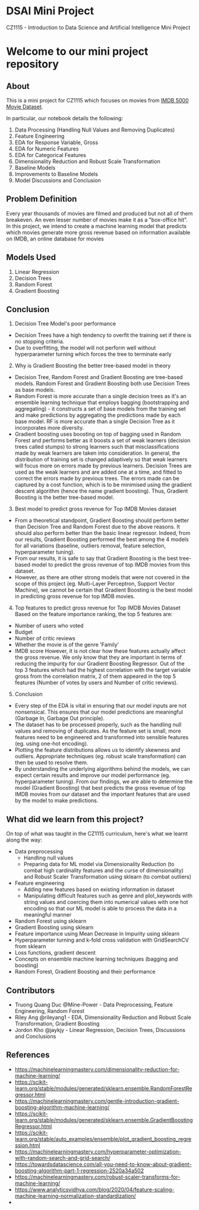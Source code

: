 # DSAI Mini Project
CZ1115 - Introduction to Data Science and Artificial Intelligence Mini Project

# Welcome to our mini project repository

## About

This is a mini project for CZ1115 which focuses on movies from [IMDB 5000 Movie Dataset](https://www.kaggle.com/carolzhangdc/imdb-5000-movie-dataset). 

In particular, our notebook details the following:
1. Data Processing (Handling Null Values and Removing Duplicates)
2. Feature Engineering
3. EDA for Response Variable, Gross
4. EDA for Numeric Features
5. EDA for Categorical Features
6. Dimensionality Reduction and Robust Scale Transformation
7. Baseline Models
8. Improvements to Baseline Models
9. Model Discussions and Conclusion

## Problem Definition
Every year thousands of movies are filmed and produced but not all of them breakeven. An even lesser number of movies make it as a "box-office hit". In this project, we intend to create a machine learning model that predicts which movies generate more gross revenue based on information available on IMDB, an online database for movies 

## Models Used

1. Linear Regression
2. Decision Trees
3. Random Forest
4. Gradient Boosting

## Conclusion
1. Decision Tree Model's poor performance
- Decision Trees have a high tendency to overfit the training set if there is no stopping criteria.
- Due to overfitting, the model will not perform well without hyperparameter turning which forces the tree to terminate early

2. Why is Gradient Boosting the better tree-based model in theory
- Decision Tree, Random Forest and Gradient Boosting are tree-based models. Random Forest and Gradient Boosting both use Decision Trees as base models.
- Random Forest is more accurate than a single decision trees as it's an ensemble learning technique that employs bagging (bootstrapping and aggregating) - it constructs a set of base models from the training set and make predictions by aggregating the predictions made by each base model. RF is more accurate than a single Decision Tree as it incorporates more diversity.
- Gradient boosting uses boosting on top of bagging used in Random Forest and performs better as it boosts a set of weak learners (decision trees called stumps) to strong learners such that misclassifications made by weak learners are taken into consideration. In general, the distribution of training set is changed adaptively so that weak learners will focus more on errors made by previous learners. Decision Trees are used as the weak learners and are added one at a time, and fitted to correct the errors made by previous trees. The errors made can be captured by a cost function, which is to be minimised using the gradient descent algorithm (hence the name gradient boosting). Thus, Gradient Boosting is the better tree-based model.

3. Best model to predict gross revenue for Top IMDB Movies dataset
- From a theoretical standpoint, Gradient Boosting should perform better than Decision Tree and Random Forest due to the above reasons. It should also perform better than the basic linear regressor. Indeed, from our results, Gradient Boosting performed the best among the 4 models for all variations (baseline, outliers removal, feature selection, hyperparameter tuning).
- From our results, it is safe to say that Gradient Boosting is the best tree-based model to predict the gross revenue of top IMDB movies from this dataset.
- However, as there are other strong models that were not covered in the scope of this project (eg. Multi-Layer Perceptron, Support Vector Machine), we cannot be certain that Gradient Boosting is the best model in predicting gross revenue for top IMDB movies.

4. Top features to predict gross revenue for Top IMDB Movies Dataset
Based on the feature importance ranking, the top 5 features are:
  - Number of users who voted
  - Budget
  - Number of critic reviews
  - Whether the movie is of the genre 'Family'
  - IMDB score
However, it is not clear how these features actually affect the gross revenue. We only know that they are important in terms of reducing the impurity for our Gradient Boosting Regressor.
Out of the top 3 features which had the highest correlation with the target variable gross from the correlation matrix, 2 of them appeared in the top 5 features (Number of votes by users and Number of critic reviews).

5. Conclusion
- Every step of the EDA is vital in ensuring that our model inputs are not nonsensical. This ensures that our model predictions are meaningful (Garbage In, Garbage Out principle).
- The dataset has to be processed properly, such as the handling null values and removing of duplicates. As the feature set is small, more features need to be engineered and transformed into sensible features (eg. using one-hot encoding).
- Plotting the feature distributions allows us to identify skewness and outliers. Appropriate techniques (eg. robust scale transformation) can then be used to resolve them.
- By understanding the underlying algorithms behind the models, we can expect certain results and improve our model performance (eg. hyperparameter tuning). From our findings, we are able to determine the model (Gradient Boosting) that best predicts the gross revenue of top IMDB movies from our dataset and the important features that are used by the model to make predictions.

## What did we learn from this project?
On top of what was taught in the CZ1115 curriculum, here's what we learnt along the way:
- Data preprocessing
  - Handling null values
  - Preparing data for ML model via Dimensionality Reduction (to combat high cardinality features and the curse of dimensionality) and Robust Scaler Transformation using sklearn (to combat outliers) 
- Feature engineering
  - Adding new features based on existing information in dataset
  - Manipulating difficult features such as genre and plot_keywords with string values and coercing them into numerical values with one hot encoding so that our ML model is able to process the data in a meaningful manner 
- Random Forest using sklearn
- Gradient Boosting using sklearn
- Feature importance using Mean Decrease in Impurity using sklearn
- Hyperparameter turning and k-fold cross validation with GridSearchCV from sklearn
- Loss functions, gradient descent
- Concepts on ensemble machine learning techniques (bagging and boosting)
- Random Forest, Gradient Boosting and their performance

## Contributors

- Truong Quang Duc @Mine-Power - Data Preprocessing, Feature Engineering, Random Forest
- Riley Ang @rileyang1 - EDA, Dimensionality Reduction and Robust Scale Transformation, Gradient Boosting
- Jordon Kho @jaykjy - Linear Regression, Decision Trees, Discussions and Conclusions

## References

- https://machinelearningmastery.com/dimensionality-reduction-for-machine-learning/
- https://scikit-learn.org/stable/modules/generated/sklearn.ensemble.RandomForestRegressor.html
- https://machinelearningmastery.com/gentle-introduction-gradient-boosting-algorithm-machine-learning/
- https://scikit-learn.org/stable/modules/generated/sklearn.ensemble.GradientBoostingRegressor.html
- https://scikit-learn.org/stable/auto_examples/ensemble/plot_gradient_boosting_regression.html
- https://machinelearningmastery.com/hyperparameter-optimization-with-random-search-and-grid-search/
- https://towardsdatascience.com/all-you-need-to-know-about-gradient-boosting-algorithm-part-1-regression-2520a34a502
- https://machinelearningmastery.com/robust-scaler-transforms-for-machine-learning/
- https://www.analyticsvidhya.com/blog/2020/04/feature-scaling-machine-learning-normalization-standardization/
- 
